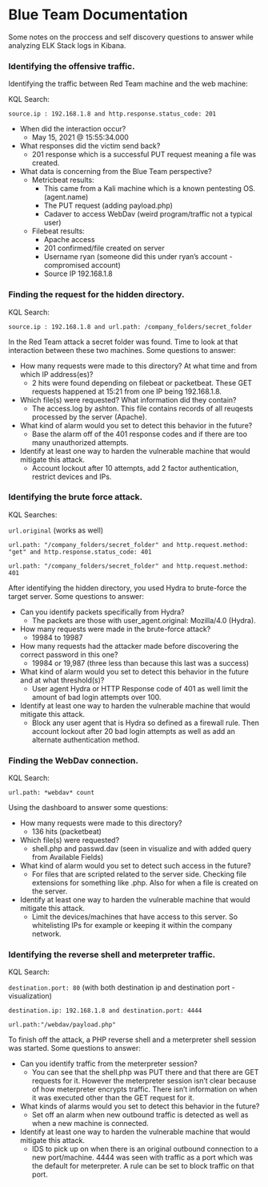# Blue Team Documentation
Some notes on the proccess and self discovery questions to answer while analyzing ELK Stack logs in Kibana.

### Identifying the offensive traffic.
Identifying the traffic between Red Team machine and the web machine:

KQL Search: 

`source.ip : 192.168.1.8 and http.response.status_code: 201`

- When did the interaction occur?
    - May 15, 2021 @ 15:55:34.000
- What responses did the victim send back?
    - 201 response which is a successful PUT request meaning a file was created.
- What data is concerning from the Blue Team perspective?
    - Metricbeat results:
        - This came from a Kali machine which is a known pentesting OS. (agent.name)
        - The PUT request (adding payload.php)
        - Cadaver to access WebDav (weird program/traffic not a typical user)
    - Filebeat results: 
        - Apache access
        - 201 confirmed/file created on server
        - Username ryan (someone did this under ryan’s account - compromised account)
        - Source IP 192.168.1.8

### Finding the request for the hidden directory.

KQL Search: 

`source.ip : 192.168.1.8 and url.path: /company_folders/secret_folder`

In the Red Team attack a secret folder was found. Time to look at that interaction between these two machines. Some questions to answer:

- How many requests were made to this directory? At what time and from which IP address(es)?
    - 2 hits were found depending on filebeat or packetbeat. These GET requests happened at 15:21 from one IP being 192.168.1.8.
- Which file(s) were requested? What information did they contain?
    - The access.log by ashton. This file contains records of all reuqests processed by the server (Apache).
- What kind of alarm would you set to detect this behavior in the future?
    - Base the alarm off of the 401 response codes and if there are too many unauthorized attempts.
- Identify at least one way to harden the vulnerable machine that would mitigate this attack.
    - Account lockout after 10 attempts, add 2 factor authentication, restrict devices and IPs.

### Identifying the brute force attack.

KQL Searches:

`url.original` (works as well)

`url.path: "/company_folders/secret_folder" and http.request.method: "get" and http.response.status_code: 401`

`url.path: "/company_folders/secret_folder" and http.request.method: 401`

After identifying the hidden directory, you used Hydra to brute-force the target server. Some questions to answer:

- Can you identify packets specifically from Hydra?
    - The packets are those with user_agent.original: Mozilla/4.0 (Hydra).
- How many requests were made in the brute-force attack?
    - 19984 to 19987
- How many requests had the attacker made before discovering the correct password in this one?
    - 19984 or 19,987 (three less than because this last was a success)
- What kind of alarm would you set to detect this behavior in the future and at what threshold(s)?
    - User agent Hydra or HTTP Response code of 401 as well limit the amount of bad login attempts over 100.
- Identify at least one way to harden the vulnerable machine that would mitigate this attack.
    - Block any user agent that is Hydra so defined as a firewall rule. Then account lockout after 20 bad login attempts as well as add an alternate authentication method.

### Finding the WebDav connection.

KQL Search:

`url.path: *webdav* count`

Using the dashboard to answer some questions: 

- How many requests were made to this directory?
    - 136 hits (packetbeat)
- Which file(s) were requested?
    - shell.php and passwd.dav (seen in visualize and with added query from Available Fields)
- What kind of alarm would you set to detect such access in the future?
    - For files that are scripted related to the server side. Checking file extensions for something like .php. Also for when a file is created on the server. 
- Identify at least one way to harden the vulnerable machine that would mitigate this attack.
    - Limit the devices/machines that have access to this server. So whitelisting IPs for example or keeping it within the company network.

### Identifying the reverse shell and meterpreter traffic.

KQL Search: 

`destination.port: 80` (with both destination ip and destination port -visualization)

`destination.ip: 192.168.1.8 and destination.port: 4444`

`url.path:"/webdav/payload.php"`

To finish off the attack, a PHP reverse shell and a meterpreter shell session was started. Some questions to answer:

- Can you identify traffic from the meterpreter session?
    - You can see that the shell.php was PUT there and that there are GET requests for it. However the meterpreter session isn’t clear because of how meterpreter encrypts traffic. There isn’t information on when it was executed other than the GET request for it.
- What kinds of alarms would you set to detect this behavior in the future?
    - Set off an alarm when new outbound traffic is detected as well as when a new machine is connected.
- Identify at least one way to harden the vulnerable machine that would mitigate this attack.
    - IDS to pick up on when there is an original outbound connection to a new port/machine. 4444 was seen with traffic as a port which was the default for meterpreter. A rule can be set to block traffic on that port.

